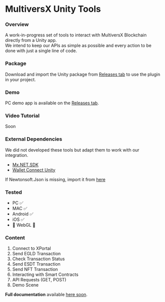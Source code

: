 # MultiversX Unity Tools

### Overview
A work-in-progress set of tools to interact with MultiversX Blockchain directly from a Unity app.  
We intend to keep our APIs as simple as possible and every action to be done with just a single line of code. 

### Package
Download and import the Unity package from [Releases tab](https://github.com/chainofindustry/ElrondUnityDevelopmentTools/releases/) to use the plugin in your project.

### Demo
PC demo app is available on the [Releases tab](https://github.com/chainofindustry/ElrondUnityDevelopmentTools/releases/).  

### Video Tutorial
Soon

### External Dependencies
We did not developed these tools but adapt them to work with our integration.
* [Mx.NET.SDK](https://github.com/RemarkableTools/Mx.NET.SDK)
* [Wallet Connect Unity](https://github.com/WalletConnect/WalletConnectUnity)

If Newtonsoft.Json is missing, import it from [here](https://github.com/jilleJr/Newtonsoft.Json-for-Unity/wiki/Install-official-via-UPM)

### Tested
* PC :white_check_mark:
* MAC :white_check_mark:
* Android :white_check_mark:
* iOS :white_check_mark:
* :wrench: WebGL :hammer: 


### Content
1. Connect to XPortal
2. Send EGLD Transaction
3. Check Transaction Status
4. Send ESDT Transaction
5. Send NFT Transaction
6. Interacting with Smart Contracts
7. API Requests (GET, POST)
8. Demo Scene


**Full documentation** available [here soon](https://github.com/chainofindustry/ElrondUnityDevelopmentTools/wiki).  

